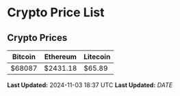# Crypto Price List

## Crypto Prices
| Bitcoin | Ethereum | Litecoin |
| ------- | -------- | -------- |
| $68087 | $2431.18 | $65.89 |
**Last Updated:** 2024-11-03 18:37 UTC
**Last Updated:** $DATE$
